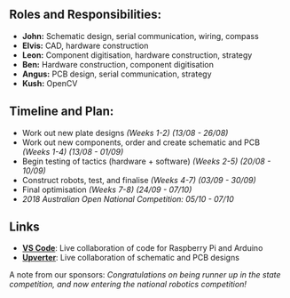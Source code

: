 ## Roles and Responsibilities:
- **John:** Schematic design, serial communication, wiring, compass
- **Elvis:** CAD, hardware construction
- **Leon:** Component digitisation, hardware construction, strategy
- **Ben:** Hardware construction, component digitisation
- **Angus:** PCB design, serial communication, strategy
- **Kush:** OpenCV

## Timeline and Plan:
- Work out new plate designs _(Weeks 1-2) (13/08 - 26/08)_
- Work out new components, order and create schematic and PCB _(Weeks 1-4) (13/08 - 01/09)_
- Begin testing of tactics (hardware + software) _(Weeks 2-5) (20/08 - 10/09)_
- Construct robots, test, and finalise _(Weeks 4-7) (03/09 - 30/09)_
- Final optimisation _(Weeks 7-8) (24/09 - 07/10)_
- _2018 Australian Open National Competition: 05/10 - 07/10_

## Links
- **[VS Code](https://www.google.com)**: Live collaboration of code for Raspberry Pi and Arduino
- **[Upverter](https://upverter.com/Phobots/f1d2b6a10bcaeffc/Soccer-Bot/)**: Live collaboration of schematic and PCB designs


A note from our sponsors: _Congratulations on being runner up in the state competition, and now entering the national robotics competition!_
